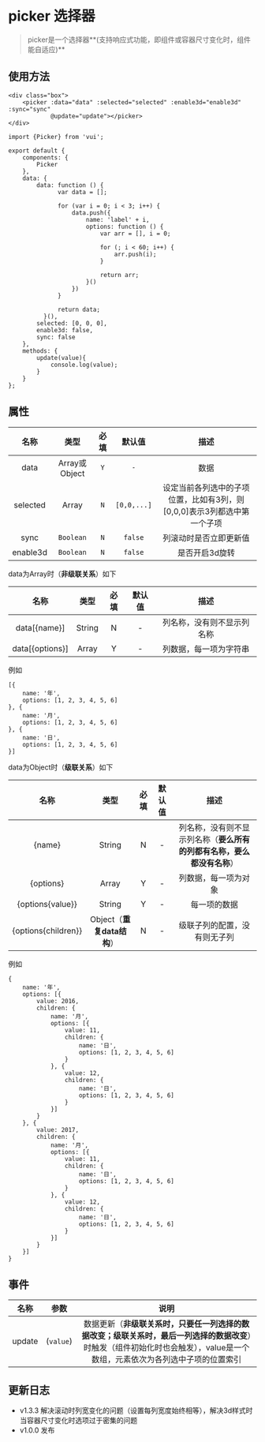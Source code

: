 # picker 选择器

> picker是一个选择器**(支持响应式功能，即组件或容器尺寸变化时，组件能自适应)**

## 使用方法

```
<div class="box">
    <picker :data="data" :selected="selected" :enable3d="enable3d" :sync="sync"
            @update="update"></picker>
</div>
```

```
import {Picker} from 'vui';

export default {
    components: {
        Picker
    },
    data: {
        data: function () {
              var data = [];

              for (var i = 0; i < 3; i++) {
                  data.push({
                      name: 'label' + i,
                      options: function () {
                          var arr = [], i = 0;

                          for (; i < 60; i++) {
                              arr.push(i);
                          }

                          return arr;
                      }()
                  })
              }

              return data;
          }(),
        selected: [0, 0, 0],
        enable3d: false,
        sync: false
    },
    methods: {
        update(value){
            console.log(value);
        }
    }
};
```

## 属性

名称|类型|必填|默认值|描述
:-:|:-:|:-:|:-:|:-:
data|Array或Object|`Y`|`-`|数据
selected|Array|`N`|`[0,0,...]`|设定当前各列选中的子项位置，比如有3列，则[0,0,0]表示3列都选中第一个子项
sync|`Boolean`|`N`|`false`|列滚动时是否立即更新值
enable3d|`Boolean`|`N`|`false`|是否开启3d旋转

data为Array时（**非级联关系**）如下

名称|类型|必填|默认值|描述
:-:|:-:|:-:|:-:|:-:
data[{name}]|String|N|-|列名称，没有则不显示列名称
data[{options}]|Array|Y|-|列数据，每一项为字符串

例如

```
[{
    name: '年',
    options: [1, 2, 3, 4, 5, 6]
}, {
    name: '月',
    options: [1, 2, 3, 4, 5, 6]
}, {
    name: '日',
    options: [1, 2, 3, 4, 5, 6]
}]
```

data为Object时（**级联关系**）如下

名称|类型|必填|默认值|描述
:-:|:-:|:-:|:-:|:-:
{name}|String|N|-|列名称，没有则不显示列名称（**要么所有的列都有名称，要么都没有名称**）
{options}|Array|Y|-|列数据，每一项为对象
{options{value}}|String|Y|-|每一项的数据
{options{children}}|Object（**重复data结构**）|N|-|级联子列的配置，没有则无子列

例如

```
{
    name: '年',
    options: [{
        value: 2016,
        children: {
            name: '月',
            options: [{
                value: 11,
                children: {
                    name: '日',
                    options: [1, 2, 3, 4, 5, 6]
                }
            }, {
                value: 12,
                children: {
                    name: '日',
                    options: [1, 2, 3, 4, 5, 6]
                }
            }]
        }
    }, {
        value: 2017,
        children: {
            name: '月',
            options: [{
                value: 11,
                children: {
                    name: '日',
                    options: [1, 2, 3, 4, 5, 6]
                }
            }, {
                value: 12,
                children: {
                    name: '日',
                    options: [1, 2, 3, 4, 5, 6]
                }
            }]
        }
    }]
}
```

## 事件

名称|参数|说明
:-:|:-:|:-:
update|(`value`)|数据更新（**非级联关系时，只要任一列选择的数据改变；级联关系时，最后一列选择的数据改变**）时触发（组件初始化时也会触发），value是一个数组，元素依次为各列选中子项的位置索引

## 更新日志

* v1.3.3 解决滚动时列宽变化的问题（设置每列宽度始终相等），解决3d样式时当容器尺寸变化时选项过于密集的问题
* v1.0.0 发布